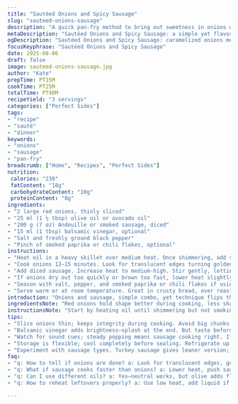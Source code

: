 ```yaml
---
title: "Sautéed Onions and Spicy Sausage"
slug: "sauteed-onions-sausage"
description: "A quick pan-fry method to bring out sweetness in onions while crisping spicy sausage cubes. Uses red onions and smoked Andouille sausage for a smoky kick. Oil lightly coats pan, avoiding steam, caramelizing edges. Salt draws moisture early; fire control is critical. Perfect for sandwiches, side dishes, or tossed with pasta. Easy swaps: yellow onion, pepperoni, or vegan sausage. Watch for burnt bits—they signal too-high heat. Timing relies on texture and color, not just clocks. Offers layered textures: soft melting onion, punchy sausage crust. Salt and pepper finish, optional chili flakes for a twist."
metaDescription: "Sautéed Onions and Spicy Sausage: a simple yet flavorful dish. Skillfully caramelized onions with crispy sausage. Perfect for any meal."
ogDescription: "Sautéed Onions and Spicy Sausage: caramelized onions meet crispy sausage in a savory dish. Great for sandwiches, sides, or pasta."
focusKeyphrase: "Sautéed Onions and Spicy Sausage"
date: 2025-08-06
draft: false
image: sauteed-onions-sausage.jpg
author: "Kate"
prepTime: PT15M
cookTime: PT25M
totalTime: PT40M
recipeYield: "3 servings"
categories: ["Perfect Sides"]
tags:
- "recipe"
- "sauté"
- "dinner"
keywords:
- "onions"
- "sausage"
- "pan-fry"
breadcrumb: ["Home", "Recipes", "Perfect Sides"]
nutrition: 
 calories: "230"
 fatContent: "18g"
 carbohydrateContent: "10g"
 proteinContent: "8g"
ingredients:
- "2 large red onions, thinly sliced"
- "25 ml (1 ½ tbsp) olive oil or avocado oil"
- "200 g (7 oz) Andouille or smoked sausage, diced"
- "15 ml (1 tbsp) balsamic vinegar, optional"
- "Salt and freshly ground black pepper"
- "Pinch of smoked paprika or chili flakes, optional"
instructions:
- "Heat oil in a heavy skillet over medium heat. Once shimmering, add sliced onions in an even layer; stir often initially to prevent sticking."
- "Cook onions 12–15 minutes. Look for translucent edges turning golden, beginnings of soft collapse; a faint sizzle should accompany movement. Salt early to help moisture release and tenderize."
- "Add diced sausage. Increase heat to medium-high. Stir gently, letting some pieces sit undisturbed for 3–4 minutes to brown crisply. Listen for steady popping sounds. Stir again, aiming for deep caramel color on sausage cubes."
- "If onions dry out too quickly or brown too fast, lower heat slightly—onions want soft sweetness, not char. Add a splash of balsamic vinegar toward the end to brighten if desired."
- "Season with salt, pepper, and smoked paprika or chili flakes if using. Taste, adjust seasoning. Remove from heat as soon as sausage is firm and onions soft but with some bite."
- "Serve warm or at room temperature. Great in crusty bread, over roasted vegetables, or mixed into cooked grains."
introduction: "Onions and sausage, simple combo, yet technique flips the script. Starts with caramelizing—slow, patient coaxing of sugar bloom. Red onion preferred for mild sweetness, adds color pop. Fat choice important; neutral oils work, but avocado or olive bring subtle fruitiness. Andouille or smoked sausage amplifies with smoky heat, slightly spicy. Slice thin but keep integrity—to go from crunchy to melting without falling apart. Patience on the pan—watch for the visual cue: golden edges, translucent centers, not mush. Increasing heat when sausage hits lets crust develop without stewing everything. The magic lies in balancing textures and flavors that sing together. Use as filling, topper, or simple plate. Avoid steaming—stay dry pan, constant movement early, then let sit to crisp. Salt early and late for deeper flavor. Little vinegar sparkle at the end lifts heaviness. This approach beats generic tossing; every step earns a payoff."
ingredientsNote: "Red onions hold shape better during cooking, less sharp than whites, and caramelize with a fruitier taste. Using 25 ml oil keeps the pan slick but not greasy; enough to sauté without frying. Andouille or smoked sausage replaces chorizo for a smokier profile but can cause your pan to brown faster—watch heat closely. Balsamic vinegar is optional but adds acidity that cuts richness. Salt early on onions to draw out moisture and aid caramelization—and again at the end to taste. Paprika or chili flakes introduced here mimic chorizo's spiciness while offering smoky depth. Swap sausage with vegetarian smoked varieties or even diced tempeh for meat-free variations that still get that crisp bite. Avoid cheap sunflower oil; it can burn uncomfortably at medium heat. Layering fat and seasoning thoughtfully prevents flat flavors."
instructionsNote: "Start by heating oil until shimmering but not smoking; test by adding a single onion slice—it should sizzle gently. Spread onions in the pan and keep stirring regularly for the first 5 minutes, preventing sticking and releasing sugars gradually. Salt early to help break down cellular water. Watch for onions to turn translucent with golden patches, not fully browned or limp. When adding sausage, heat must be raised to medium-high to trigger Maillard reaction on cubes, adding texture and depth. Resist stirring too often here; let those edges crisp. If sausage browns before onions soften, lower heat and push sausage to one side. Adding balsamic vinegar or a splash of water near the end ensures onions remain moist, preventing drying out. Final seasoning adjustment is critical; taste and balance salt, pepper, and spice. Serve as soon as sausage firmed and onions softened but still with bite. Off-heat residual cooking continues otherwise. Use thicker pan to avoid hot spots, and avoid overcrowding—to allow proper contact and browning."
tips:
- "Slice onions thin; keeps integrity during cooking. Avoid big chunks. Skipping even slices leads to uneven cooking. Caramelizing takes time; be patient. Heat consistency is key. Monitor closely to prevent burning."
- "Balsamic vinegar adds brightness—splash at the end. But taste before using; skip if not needed. Adjust salt before and after for deep flavor. Remember, salt early helps moisture release. More control over texture."
- "Watch for sound cues; steady popping means sausage cooking right. If browning too fast, lower heat a bit. Don't crowd the pan; gives even browning. Overcrowding leads to steam instead of caramelization."
- "Storage is flexible; cool completely before sealing. Refrigerate up to three days. Can also freeze for later use. Reheat gently to avoid losing textures. Maybe toss into a pot with a splash of water."
- "Experiment with sausage types. Turkey sausage gives leaner version; still crispy. Vegan alternatives also work—just check cooking temps. Adjust accordingly for texture."
faq:
- "q: How to tell if onions are done? a: Look for translucent edges, golden patches. Shouldn't be mushy and not charred. Check for soft collapse, even browning."
- "q: What if sausage cooks faster than onions? a: Lower heat, push sausage aside. Let onions catch up. Don't stir too often; let that crust develop. Keep an eye on textures."
- "q: Can I use different oils? a: Yes—neutral works, but olive adds flavor. Avoid oils prone to burning. Watch smoke points; high heat can ruin the dish."
- "q: How to reheat leftovers properly? a: Use low heat, add liquid if needed. Avoid drying out. Heat until warmed through but keep textures. Flip to prevent sticking."

---
```

